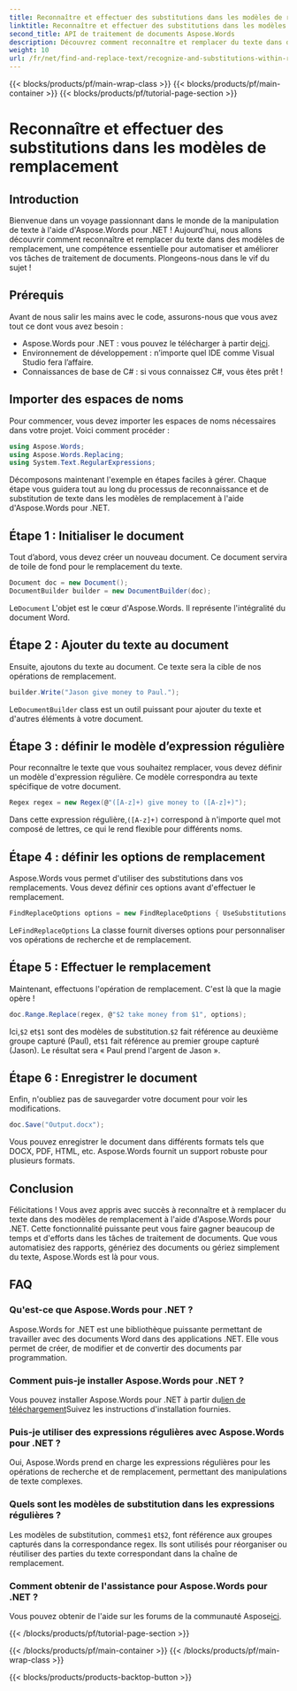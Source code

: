 ```yaml
---
title: Reconnaître et effectuer des substitutions dans les modèles de remplacement
linktitle: Reconnaître et effectuer des substitutions dans les modèles de remplacement
second_title: API de traitement de documents Aspose.Words
description: Découvrez comment reconnaître et remplacer du texte dans des modèles de remplacement à l'aide d'Aspose.Words pour .NET. Guide étape par étape avec des exemples détaillés.
weight: 10
url: /fr/net/find-and-replace-text/recognize-and-substitutions-within-replacement-patterns/
---
```


{{< blocks/products/pf/main-wrap-class >}}
{{< blocks/products/pf/main-container >}}
{{< blocks/products/pf/tutorial-page-section >}}

# Reconnaître et effectuer des substitutions dans les modèles de remplacement

## Introduction

Bienvenue dans un voyage passionnant dans le monde de la manipulation de texte à l'aide d'Aspose.Words pour .NET ! Aujourd'hui, nous allons découvrir comment reconnaître et remplacer du texte dans des modèles de remplacement, une compétence essentielle pour automatiser et améliorer vos tâches de traitement de documents. Plongeons-nous dans le vif du sujet !

## Prérequis

Avant de nous salir les mains avec le code, assurons-nous que vous avez tout ce dont vous avez besoin :

-  Aspose.Words pour .NET : vous pouvez le télécharger à partir de[ici](https://releases.aspose.com/words/net/).
- Environnement de développement : n’importe quel IDE comme Visual Studio fera l’affaire.
- Connaissances de base de C# : si vous connaissez C#, vous êtes prêt !

## Importer des espaces de noms

Pour commencer, vous devez importer les espaces de noms nécessaires dans votre projet. Voici comment procéder :

```csharp
using Aspose.Words;
using Aspose.Words.Replacing;
using System.Text.RegularExpressions;
```

Décomposons maintenant l'exemple en étapes faciles à gérer. Chaque étape vous guidera tout au long du processus de reconnaissance et de substitution de texte dans les modèles de remplacement à l'aide d'Aspose.Words pour .NET.

## Étape 1 : Initialiser le document

Tout d’abord, vous devez créer un nouveau document. Ce document servira de toile de fond pour le remplacement du texte.

```csharp
Document doc = new Document();
DocumentBuilder builder = new DocumentBuilder(doc);
```

 Le`Document` L'objet est le cœur d'Aspose.Words. Il représente l'intégralité du document Word.

## Étape 2 : Ajouter du texte au document

Ensuite, ajoutons du texte au document. Ce texte sera la cible de nos opérations de remplacement.

```csharp
builder.Write("Jason give money to Paul.");
```

 Le`DocumentBuilder` class est un outil puissant pour ajouter du texte et d'autres éléments à votre document.

## Étape 3 : définir le modèle d’expression régulière

Pour reconnaître le texte que vous souhaitez remplacer, vous devez définir un modèle d'expression régulière. Ce modèle correspondra au texte spécifique de votre document.

```csharp
Regex regex = new Regex(@"([A-z]+) give money to ([A-z]+)");
```

 Dans cette expression régulière,`([A-z]+)` correspond à n'importe quel mot composé de lettres, ce qui le rend flexible pour différents noms.

## Étape 4 : définir les options de remplacement

Aspose.Words vous permet d'utiliser des substitutions dans vos remplacements. Vous devez définir ces options avant d'effectuer le remplacement.

```csharp
FindReplaceOptions options = new FindReplaceOptions { UseSubstitutions = true };
```

 Le`FindReplaceOptions` La classe fournit diverses options pour personnaliser vos opérations de recherche et de remplacement.

## Étape 5 : Effectuer le remplacement

Maintenant, effectuons l'opération de remplacement. C'est là que la magie opère !

```csharp
doc.Range.Replace(regex, @"$2 take money from $1", options);
```

 Ici,`$2` et`$1` sont des modèles de substitution.`$2` fait référence au deuxième groupe capturé (Paul), et`$1` fait référence au premier groupe capturé (Jason). Le résultat sera « Paul prend l'argent de Jason ».

## Étape 6 : Enregistrer le document

Enfin, n'oubliez pas de sauvegarder votre document pour voir les modifications.

```csharp
doc.Save("Output.docx");
```

Vous pouvez enregistrer le document dans différents formats tels que DOCX, PDF, HTML, etc. Aspose.Words fournit un support robuste pour plusieurs formats.

## Conclusion

Félicitations ! Vous avez appris avec succès à reconnaître et à remplacer du texte dans des modèles de remplacement à l'aide d'Aspose.Words pour .NET. Cette fonctionnalité puissante peut vous faire gagner beaucoup de temps et d'efforts dans les tâches de traitement de documents. Que vous automatisiez des rapports, génériez des documents ou gériez simplement du texte, Aspose.Words est là pour vous.

## FAQ

### Qu'est-ce que Aspose.Words pour .NET ?
Aspose.Words for .NET est une bibliothèque puissante permettant de travailler avec des documents Word dans des applications .NET. Elle vous permet de créer, de modifier et de convertir des documents par programmation.

### Comment puis-je installer Aspose.Words pour .NET ?
 Vous pouvez installer Aspose.Words pour .NET à partir du[lien de téléchargement](https://releases.aspose.com/words/net/)Suivez les instructions d'installation fournies.

### Puis-je utiliser des expressions régulières avec Aspose.Words pour .NET ?
Oui, Aspose.Words prend en charge les expressions régulières pour les opérations de recherche et de remplacement, permettant des manipulations de texte complexes.

### Quels sont les modèles de substitution dans les expressions régulières ?
 Les modèles de substitution, comme`$1` et`$2`, font référence aux groupes capturés dans la correspondance regex. Ils sont utilisés pour réorganiser ou réutiliser des parties du texte correspondant dans la chaîne de remplacement.

### Comment obtenir de l'assistance pour Aspose.Words pour .NET ?
 Vous pouvez obtenir de l'aide sur les forums de la communauté Aspose[ici](https://forum.aspose.com/c/words/8).

{{< /blocks/products/pf/tutorial-page-section >}}

{{< /blocks/products/pf/main-container >}}
{{< /blocks/products/pf/main-wrap-class >}}

{{< blocks/products/products-backtop-button >}}
